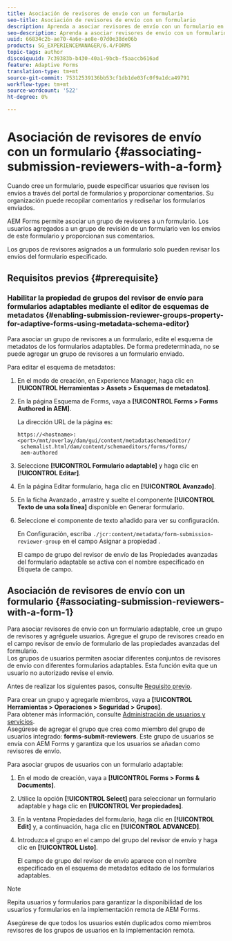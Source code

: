 ```yaml
---
title: Asociación de revisores de envío con un formulario
seo-title: Asociación de revisores de envío con un formulario
description: Aprenda a asociar revisores de envío con un formulario en AEM Forms. Los revisores asociados revisan un formulario enviado a través del portal de formularios.
seo-description: Aprenda a asociar revisores de envío con un formulario en AEM Forms. Los revisores asociados revisan un formulario enviado a través del portal de formularios.
uuid: 66834c2b-ae70-4a6e-ae8e-07d0e38de06b
products: SG_EXPERIENCEMANAGER/6.4/FORMS
topic-tags: author
discoiquuid: 7c39383b-b430-40a1-9bcb-f5aaccb616ad
feature: Adaptive Forms
translation-type: tm+mt
source-git-commit: 75312539136bb53cf1db1de03fc0f9a1dca49791
workflow-type: tm+mt
source-wordcount: '522'
ht-degree: 0%

---
```



# Asociación de revisores de envío con un formulario {#associating-submission-reviewers-with-a-form}

Cuando cree un formulario, puede especificar usuarios que revisen los envíos a través del portal de formularios y proporcionar comentarios. Su organización puede recopilar comentarios y rediseñar los formularios enviados.

AEM Forms permite asociar un grupo de revisores a un formulario. Los usuarios agregados a un grupo de revisión de un formulario ven los envíos de este formulario y proporcionan sus comentarios.

Los grupos de revisores asignados a un formulario solo pueden revisar los envíos del formulario especificado.

## Requisitos previos {#prerequisite}

### Habilitar la propiedad de grupos del revisor de envío para formularios adaptables mediante el editor de esquemas de metadatos {#enabling-submission-reviewer-groups-property-for-adaptive-forms-using-metadata-schema-editor}

Para asociar un grupo de revisores a un formulario, edite el esquema de metadatos de los formularios adaptables. De forma predeterminada, no se puede agregar un grupo de revisores a un formulario enviado.

Para editar el esquema de metadatos:

1. En el modo de creación, en Experience Manager, haga clic en **[!UICONTROL Herramientas > Assets > Esquemas de metadatos]**.
1. En la página Esquema de Forms, vaya a **[!UICONTROL Forms > Forms Authored in AEM]**.

   La dirección URL de la página es:

   ```
   https://<hostname>:<port>/mnt/overlay/dam/gui/content/metadataschemaeditor/
    schemalist.html/dam/content/schemaeditors/forms/forms/
    aem-authored
   ```

1. Seleccione **[!UICONTROL Formulario adaptable]** y haga clic en **[!UICONTROL Editar]**.
1. En la página Editar formulario, haga clic en **[!UICONTROL Avanzado]**.
1. En la ficha Avanzado , arrastre y suelte el componente **[!UICONTROL Texto de una sola línea]** disponible en Generar formulario.
1. Seleccione el componente de texto añadido para ver su configuración.

   En Configuración, escriba `./jcr:content/metadata/form-submission-reviewer-group` en el campo Asignar a propiedad .

   El campo de grupo del revisor de envío de las Propiedades avanzadas del formulario adaptable se activa con el nombre especificado en Etiqueta de campo.

## Asociación de revisores de envío con un formulario {#associating-submission-reviewers-with-a-form-1}

Para asociar revisores de envío con un formulario adaptable, cree un grupo de revisores y agréguele usuarios. Agregue el grupo de revisores creado en el campo revisor de envío de formulario de las propiedades avanzadas del formulario.\
Los grupos de usuarios permiten asociar diferentes conjuntos de revisores de envío con diferentes formularios adaptables. Esta función evita que un usuario no autorizado revise el envío.

Antes de realizar los siguientes pasos, consulte [Requisito previo](/help/forms/using/adding-reviewers-form.md#prerequisite).

Para crear un grupo y agregarle miembros, vaya a **[!UICONTROL Herramientas > Operaciones > Seguridad > Grupos]**.\
Para obtener más información, consulte [Administración de usuarios y servicios](/help/sites-administering/security.md).\
Asegúrese de agregar el grupo que crea como miembro del grupo de usuarios integrado: **forms-submit-reviewers**. Este grupo de usuarios se envía con AEM Forms y garantiza que los usuarios se añadan como revisores de envío.

Para asociar grupos de usuarios con un formulario adaptable:

1. En el modo de creación, vaya a **[!UICONTROL Forms > Forms &amp; Documents]**.
1. Utilice la opción **[!UICONTROL Select]** para seleccionar un formulario adaptable y haga clic en **[!UICONTROL Ver propiedades]**.
1. En la ventana Propiedades del formulario, haga clic en **[!UICONTROL Edit]** y, a continuación, haga clic en **[!UICONTROL ADVANCED]**.
1. Introduzca el grupo en el campo del grupo del revisor de envío y haga clic en **[!UICONTROL Listo]**.

   El campo de grupo del revisor de envío aparece con el nombre especificado en el esquema de metadatos editado de los formularios adaptables.

>[!NOTE]
>
>Repita usuarios y formularios para garantizar la disponibilidad de los usuarios y formularios en la implementación remota de AEM Forms.
>
>Asegúrese de que todos los usuarios estén duplicados como miembros revisores de los grupos de usuarios en la implementación remota.

